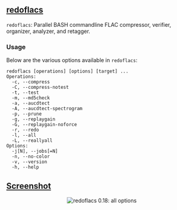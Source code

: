 ## [redoflacs](/sirjaren/redoflacs)
`redoflacs`: Parallel BASH commandline FLAC compressor, verifier, organizer, analyzer, and retagger.

### Usage
Below are the various options available in `redoflacs`:

	redoflacs [operations] [options] [target] ...
	Operations:
	  -c, --compress
	  -C, --compress-notest
	  -t, --test
	  -m, --md5check
	  -a, --aucdtect
	  -A, --aucdtect-spectrogram
	  -p, --prune
	  -g, --replaygain
	  -G, --replaygain-noforce
	  -r, --redo
	  -l, --all
	  -L, --reallyall
	Options:
	  -j[N], --jobs[=N]
	  -n, --no-color
	  -v, --version
	  -h, --help

## [Screenshot](/sirjaren/repository-images/tree/master/redoflacs)
<p align="center">
	<img src="https://raw.github.com/sirjaren/repository-images/master/redoflacs/redoflacs_0.18_all.png" alt="redoflacs 0.18: all options"/>
</p>
